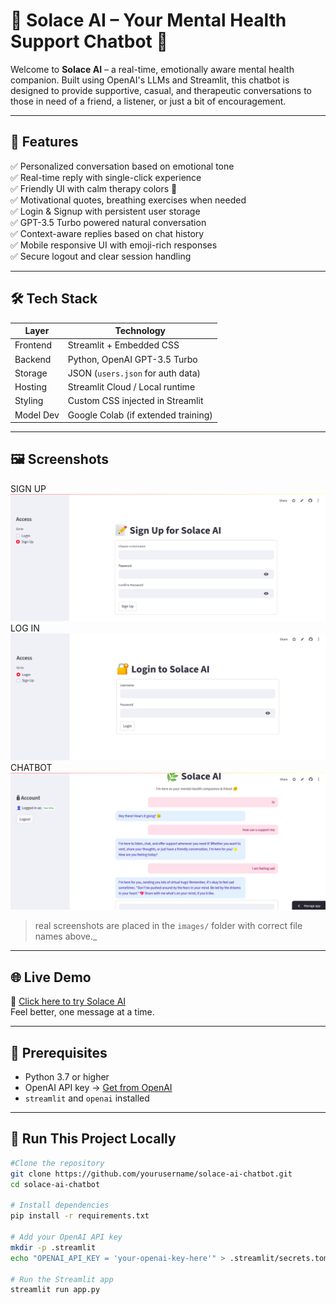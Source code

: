 
# 🌿 Solace AI – Your Mental Health Support Chatbot 💬

Welcome to **Solace AI** – a real-time, emotionally aware mental health companion. Built using OpenAI's LLMs and Streamlit, this chatbot is designed to provide supportive, casual, and therapeutic conversations to those in need of a friend, a listener, or just a bit of encouragement.

---

## 🎯 Features

✅ Personalized conversation based on emotional tone  
✅ Real-time reply with single-click experience  
✅ Friendly UI with calm therapy colors 🌸  
✅ Motivational quotes, breathing exercises when needed  
✅ Login & Signup with persistent user storage  
✅ GPT-3.5 Turbo powered natural conversation  
✅ Context-aware replies based on chat history  
✅ Mobile responsive UI with emoji-rich responses  
✅ Secure logout and clear session handling

---

## 🛠 Tech Stack

| Layer     | Technology                         |
|-----------|------------------------------------|
| Frontend  | Streamlit + Embedded CSS           |
| Backend   | Python, OpenAI GPT-3.5 Turbo       |
| Storage   | JSON (`users.json` for auth data)  |
| Hosting   | Streamlit Cloud / Local runtime    |
| Styling   | Custom CSS injected in Streamlit   |
| Model Dev | Google Colab (if extended training)|

---

## 🖼️ Screenshots


SIGN UP
 ![signup](https://github.com/harshitha-bh/mentalhealth1/blob/main/images/mental2.png)  
 LOG IN
 ![login](https://github.com/harshitha-bh/mentalhealth1/blob/main/images/mental1.png) 
 CHATBOT
 ![chatbot](https://github.com/harshitha-bh/mentalhealth1/blob/main/images/mental4.png) 

>  real screenshots are placed in the `images/` folder with correct file names above._

---

## 🌐 Live Demo

🔗 [Click here to try Solace AI](https://your-solace-deployment-link.streamlit.app)  
Feel better, one message at a time.

---

## 🔐 Prerequisites

- Python 3.7 or higher  
- OpenAI API key → [Get from OpenAI](https://platform.openai.com/account/api-keys)  
- `streamlit` and `openai` installed

---

## 🧪 Run This Project Locally

```bash
#Clone the repository
git clone https://github.com/yourusername/solace-ai-chatbot.git
cd solace-ai-chatbot

# Install dependencies
pip install -r requirements.txt

# Add your OpenAI API key
mkdir -p .streamlit
echo "OPENAI_API_KEY = 'your-openai-key-here'" > .streamlit/secrets.toml

# Run the Streamlit app
streamlit run app.py
